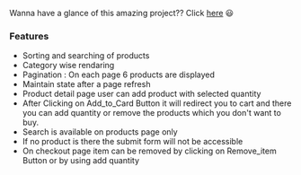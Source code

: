 Wanna have a glance of this amazing project?? Click [here](https://fashionapparel.herokuapp.com/) 😃
### Features
* Sorting and searching of products
* Category wise rendaring
* Pagination : On each page 6 products are displayed
* Maintain state after a page refresh
* Product detail page user can add product with selected quantity 
* After Clicking on Add_to_Card Button it will redirect you to cart and there you can add quantity or remove the products which you don't want to buy.
* Search is available on products page only
* If no product is there the submit form will not be accessible
* On checkout page item can be removed by clicking on Remove_item Button or by using add quantity
